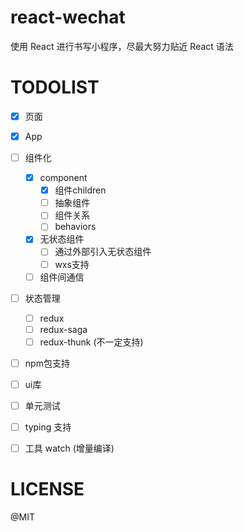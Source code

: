 # react-wechat

使用 React 进行书写小程序，尽最大努力贴近 React 语法

# TODOLIST

- [x] 页面
- [x] App
- [ ] 组件化
   - [x] component
      - [x] 组件children
      - [ ] 抽象组件
      - [ ] 组件关系
      - [ ] behaviors
   - [x] 无状态组件
      - [ ] 通过外部引入无状态组件
      - [ ] wxs支持
   - [ ] 组件间通信
- [ ] 状态管理
   - [ ] redux
   - [ ] redux-saga
   - [ ] redux-thunk (不一定支持)
- [ ] npm包支持
- [ ] ui库 
- [ ] 单元测试
- [ ] typing 支持
- [ ] 工具 watch (增量编译)



# LICENSE

@MIT
